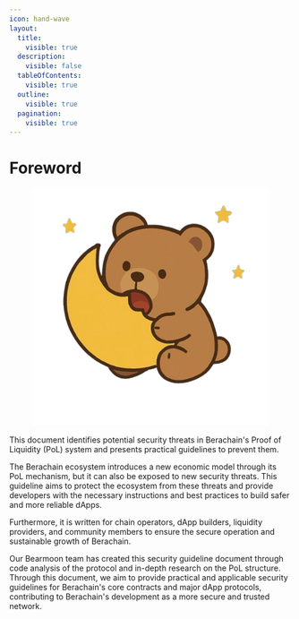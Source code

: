 ```yaml
---
icon: hand-wave
layout:
  title:
    visible: true
  description:
    visible: false
  tableOfContents:
    visible: true
  outline:
    visible: true
  pagination:
    visible: true
---
```


# Foreword

<figure><img src=".gitbook/assets/image (8).png" alt=""><figcaption></figcaption></figure>

This document identifies potential security threats in Berachain's Proof of Liquidity (PoL) system and presents practical guidelines to prevent them.

The Berachain ecosystem introduces a new economic model through its PoL mechanism, but it can also be exposed to new security threats. This guideline aims to protect the ecosystem from these threats and provide developers with the necessary instructions and best practices to build safer and more reliable dApps.

Furthermore, it is written for chain operators, dApp builders, liquidity providers, and community members to ensure the secure operation and sustainable growth of Berachain.

Our Bearmoon team has created this security guideline document through code analysis of the protocol and in-depth research on the PoL structure. Through this document, we aim to provide practical and applicable security guidelines for Berachain's core contracts and major dApp protocols, contributing to Berachain's development as a more secure and trusted network.
